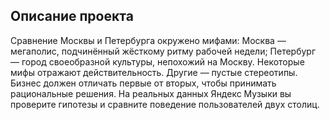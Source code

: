 ## Описание проекта
Сравнение Москвы и Петербурга окружено мифами:
Москва — мегаполис, подчинённый жёсткому ритму рабочей недели;
Петербург — город своеобразной культуры, непохожий на Москву.
Некоторые мифы отражают действительность. Другие — пустые стереотипы.
Бизнес должен отличать первые от вторых, чтобы принимать рациональные решения.
На реальных данных Яндекс Музыки вы проверите гипотезы и сравните поведение пользователей двух столиц.
